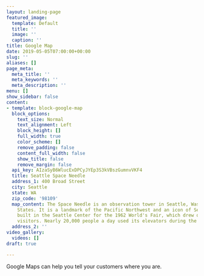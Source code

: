 ```yaml
---
layout: landing-page
featured_image:
  template: Default
  title: ''
  image: ''
  caption: ''
title: Google Map
date: 2019-05-05T07:00:00+00:00
slug: ''
aliases: []
page_meta:
  meta_title: ''
  meta_keywords: ''
  meta_description: ''
menu: []
show_sidebar: false
content:
- template: block-google-map
  block_options:
    text_size: Normal
    text_alignment: Left
    block_height: []
    full_width: true
    color_scheme: []
    remove_padding: false
    content_full_width: false
    show_title: false
    remove_margin: false
  api_key: AIzaSyB6WlucExDPCyJYEp3S3kVBszGumnvVKF4
  title: Seattle Space Needle
  address_1: 400 Broad Street
  city: Seattle
  state: WA
  zip_code: '98109'
  map_content: The Space Needle is an observation tower in Seattle, Washington, United
    States. It is a landmark of the Pacific Northwest and an icon of Seattle. It was
    built in the Seattle Center for the 1962 World's Fair, which drew over 2.3 million
    visitors. Nearly 20,000 people a day used its elevators during the event. [Wikipedia](https://en.wikipedia.org/wiki/Space_Needle)
  address_2: ''
video_gallery:
  videos: []
draft: true

---
```

Google Maps can help you tell your customers where you are.